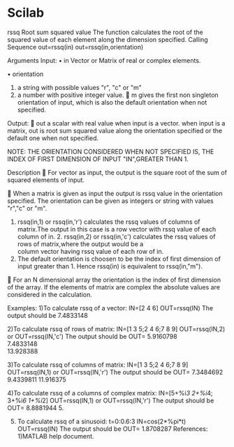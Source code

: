 # Scilab
rssq
Root sum squared value
The function calculates the root of the squared value of each element along the dimension specified.
Calling Sequence
out=rssq(in)
out=rssq(in,orientation)

Arguments
Input:
•	in
               Vector or Matrix of real or complex elements.

•	orientation

1.	a string with possible values "r", "c" or "m"
2.	a number with positive integer value.
	m gives the first non singleton orientation of input, which is also the default orientation when not specified.

Output:
	out
a scalar with real value when input is a vector.
when input is a matrix, out is root sum squared value along the orientation specified or the default one when not specified.

NOTE: THE ORIENTATION CONSIDERED WHEN NOT SPECIFIED IS, THE INDEX OF FIRST DIMENSION OF INPUT "IN",GREATER THAN 1.

Description
	For vector as input, the output is the square root of the sum of squared elements of input.

	When a matrix is given as input the output is rssq value in the orientation specified.
The orientation can be given as integers or string with values "r","c" or "m".
1.	rssq(in,1) or rssq(in,'r') calculates the rssq values of columns of matrix.The output in this case is a row vector with rssq value of each column of in.
       2.    rssq(in,2) or rssq(in,'c') calculates the rssq values of rows of matrix,where the output would be a       
              column vector having rssq value of each row of in.
3.    The default orientation is choosen to be the index of first dimension of input greater than 1.
              Hence rssq(in) is equivalent to rssq(in,"m").

	For an N dimensional array the orientation is the index of first dimension of the array.
If the elements of matrix are complex the absolute values are considered in the calculation.

 Examples:
1)To calculate rssq of a vector:
IN=[2 4 6]
OUT=rssq(IN)
The output should be 7.4833148

2)To calculate rssq of rows of matrix:
IN=[1 3 5;2 4 6;7 8 9]
OUT=rssq(IN,2) or OUT=rssq(IN,'c')
The output should be OUT=
    5.9160798  
    7.4833148  
    13.928388
    
3)To calculate rssq of columns of matrix:
IN=[1 3 5;2 4 6;7 8 9]
OUT=rssq(IN,1) or OUT=rssq(IN,'r')
The output should be
 OUT= 7.3484692    9.4339811    11.916375  

4)To calculate rssq of a columns of complex matrix:
IN=[5+%i*3 2+%i*4; 3+%i*6 1+%i*2]
OUT=rssq(IN,1) or OUT=rssq(IN,'r')
The output should be OUT= 8.8881944 5.

5) To calculate rssq of a sinusoid:
t=0:0.6:3
IN=cos(2*%pi*t)
OUT=rssq(IN)
The output should be OUT= 1.8708287
References:
1)MATLAB help document.



